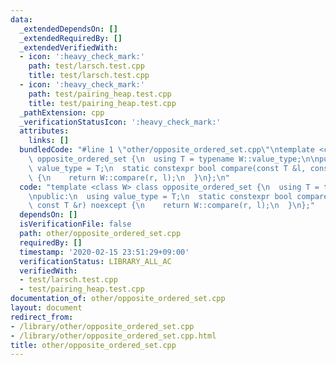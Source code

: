 ```yaml
---
data:
  _extendedDependsOn: []
  _extendedRequiredBy: []
  _extendedVerifiedWith:
  - icon: ':heavy_check_mark:'
    path: test/larsch.test.cpp
    title: test/larsch.test.cpp
  - icon: ':heavy_check_mark:'
    path: test/pairing_heap.test.cpp
    title: test/pairing_heap.test.cpp
  _pathExtension: cpp
  _verificationStatusIcon: ':heavy_check_mark:'
  attributes:
    links: []
  bundledCode: "#line 1 \"other/opposite_ordered_set.cpp\"\ntemplate <class W> class\
    \ opposite_ordered_set {\n  using T = typename W::value_type;\n\npublic:\n  using\
    \ value_type = T;\n  static constexpr bool compare(const T &l, const T &r) noexcept\
    \ {\n    return W::compare(r, l);\n  }\n};\n"
  code: "template <class W> class opposite_ordered_set {\n  using T = typename W::value_type;\n\
    \npublic:\n  using value_type = T;\n  static constexpr bool compare(const T &l,\
    \ const T &r) noexcept {\n    return W::compare(r, l);\n  }\n};"
  dependsOn: []
  isVerificationFile: false
  path: other/opposite_ordered_set.cpp
  requiredBy: []
  timestamp: '2020-02-15 23:51:29+09:00'
  verificationStatus: LIBRARY_ALL_AC
  verifiedWith:
  - test/larsch.test.cpp
  - test/pairing_heap.test.cpp
documentation_of: other/opposite_ordered_set.cpp
layout: document
redirect_from:
- /library/other/opposite_ordered_set.cpp
- /library/other/opposite_ordered_set.cpp.html
title: other/opposite_ordered_set.cpp
---
```

